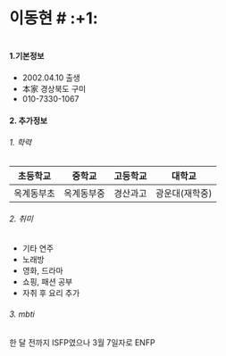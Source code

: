 <h1>
  이동현 # :+1:
<h1>

#### 1.기본정보
- 2002.04.10 출생
- 本家 경상북도 구미 
- 010-7330-1067

#### 2. 추가정보 
  ######  1. 학력
| 초등학교 | 중학교 |  고등학교  | 대학교 |
|---|---|---|---|
| 옥계동부초 | 옥계동부중 | 경산과고 | 광운대(재학중) |

  ######  2. 취미 
   - 기타 연주
   - 노래방 
   - 영화, 드라마
   - 쇼핑, 패션 공부
   - 자취 후 요리 추가

  ######  3. mbti 
   한 달 전까지 ISFP였으나 3월 7일자로 ENFP


